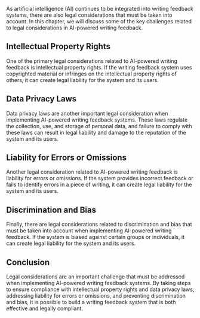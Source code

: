 
As artificial intelligence (AI) continues to be integrated into writing feedback systems, there are also legal considerations that must be taken into account. In this chapter, we will discuss some of the key challenges related to legal considerations in AI-powered writing feedback.

Intellectual Property Rights
----------------------------

One of the primary legal considerations related to AI-powered writing feedback is intellectual property rights. If the writing feedback system uses copyrighted material or infringes on the intellectual property rights of others, it can create legal liability for the system and its users.

Data Privacy Laws
-----------------

Data privacy laws are another important legal consideration when implementing AI-powered writing feedback systems. These laws regulate the collection, use, and storage of personal data, and failure to comply with these laws can result in legal liability and damage to the reputation of the system and its users.

Liability for Errors or Omissions
---------------------------------

Another legal consideration related to AI-powered writing feedback is liability for errors or omissions. If the system provides incorrect feedback or fails to identify errors in a piece of writing, it can create legal liability for the system and its users.

Discrimination and Bias
-----------------------

Finally, there are legal considerations related to discrimination and bias that must be taken into account when implementing AI-powered writing feedback. If the system is biased against certain groups or individuals, it can create legal liability for the system and its users.

Conclusion
----------

Legal considerations are an important challenge that must be addressed when implementing AI-powered writing feedback systems. By taking steps to ensure compliance with intellectual property rights and data privacy laws, addressing liability for errors or omissions, and preventing discrimination and bias, it is possible to build a writing feedback system that is both effective and legally compliant.
